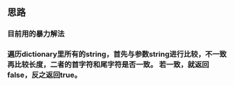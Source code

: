 ## 思路

### 目前用的暴力解法

### 遍历dictionary里所有的string，首先与参数string进行比较，不一致再比较长度，二者的首字符和尾字符是否一致。 若一致，就返回false，反之返回true。